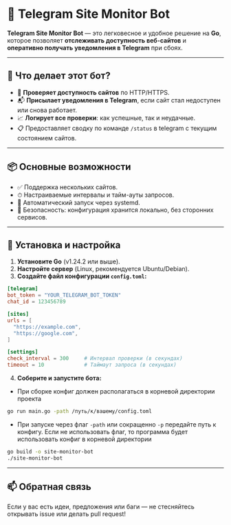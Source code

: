 # 🚨 Telegram Site Monitor Bot

**Telegram Site Monitor Bot** — это легковесное и удобное решение на **Go**, которое позволяет **отслеживать доступность веб-сайтов** и **оперативно получать уведомления в Telegram** при сбоях.

---

## 🔧 Что делает этот бот?

- 📡 **Проверяет доступность сайтов** по HTTP/HTTPS.
- 📬 **Присылает уведомления в Telegram**, если сайт стал недоступен или снова работает.
- 📈 **Логирует все проверки**: как успешные, так и неудачные.
- 📋 Предоставляет сводку по команде `/status` в telegram с текущим состоянием сайтов.

---

## 📦 Основные возможности

- ✅ Поддержка нескольких сайтов.
- ⏱ Настраиваемые интервалы и тайм-ауты запросов.
- 🔁 Автоматический запуск через systemd.
- 🔐 Безопасность: конфигурация хранится локально, без сторонних сервисов.

---

## 📂 Установка и настройка

1. **Установите Go** (v1.24.2 или выше).
2. **Настройте сервер** (Linux, рекомендуется Ubuntu/Debian).
3. **Создайте файл конфигурации `config.toml`:**

```toml
[telegram]  
bot_token = "YOUR_TELEGRAM_BOT_TOKEN"  
chat_id = 123456789  

[sites]  
urls = [  
  "https://example.com",  
  "https://google.com",  
]  

[settings]  
check_interval = 300     # Интервал проверки (в секундах)  
timeout = 10             # Таймаут запроса (в секундах)
```
4. **Соберите и запустите бота:**

- При сборке конфиг должен располагаться в корневой директории проекта
```bash
go run main.go -path /путь/к/вашему/config.toml
```

- При запуске через флаг `-path` или сокращенно `-p` передайте путь к конфигу.
  Если не использовать флаг, то программа будет использовать конфиг в корневой директории
```bash
go build -o site-monitor-bot
./site-monitor-bot
```

---

## 📫 Обратная связь
Если у вас есть идеи, предложения или баги — не стесняйтесь открывать issue или делать pull request!